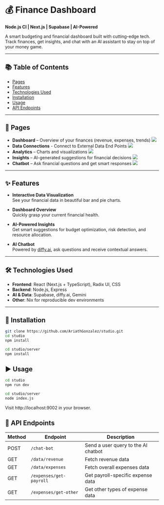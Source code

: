 # 💰 Finance Dashboard

**Node.js CI | Next.js | Supabase | AI-Powered**

A smart budgeting and financial dashboard built with cutting-edge tech. Track finances, get insights, and chat with an AI assistant to stay on top of your money game.

---

## 📚 Table of Contents

- [Pages](#-pages)
- [Features](#-features)
- [Technologies Used](#-technologies-used)
- [Installation](#-installation)
- [Usage](#-usage)
- [API Endpoints](#-api-endpoints)

---

## 📄 Pages

- **Dashboard** – Overview of your finances (revenue, expenses, trends)
    ![](https://github.com/AriathGonzalez/studio/blob/master/images/Screenshot%202025-05-18%20123942.png)
- **Data Connections** - Connect to External Data End Points
      ![](https://github.com/AriathGonzalez/studio/blob/master/images/Screenshot%202025-05-18%20121513.png)
- **Analytics** – Charts and visualizations
  ![](https://github.com/AriathGonzalez/studio/blob/master/GIF/Data%20Visualizations.gif)
- **Insights** – AI-generated suggestions for financial decisions
  ![](https://github.com/AriathGonzalez/studio/blob/master/GIF/AnalyzeFinanceData.gif)
- **Chatbot** – Ask financial questions and get smart responses
  ![](https://github.com/AriathGonzalez/studio/blob/master/GIF/Chatbot.gif)
---

## ✨ Features

- **Interactive Data Visualization**  
  See your financial data in beautiful bar and pie charts.

- **Dashboard Overview**  
  Quickly grasp your current financial health.

- **AI-Powered Insights**  
  Get smart suggestions for budget optimization, risk detection, and resource allocation.

- **AI Chatbot**  
  Powered by [diffy.ai](https://github.com/langgenius/dify), ask questions and receive contextual answers.

---

## 🛠️ Technologies Used

- **Frontend**: React (Next.js + TypeScript), Radix UI, CSS
- **Backend**: Node.js, Express
- **AI & Data**: Supabase, diffy.ai, Gemini
- **Other**: Nix for reproducible dev environments

---

## 🚀 Installation

```bash
git clone https://github.com/AriathGonzalez/studio.git
cd studio
npm install

cd studio/server
npm install
```

## ▶️ Usage

```bash
cd studio
npm run dev

cd studio/server
node index.js
```

Visit http://localhost:9002 in your browser.

## 📡 API Endpoints

| Method | Endpoint                | Description                         |
| ------ | ----------------------- | ----------------------------------- |
| POST   | `/chat-bot`             | Send a user query to the AI chatbot |
| GET    | `/data/revenue`         | Fetch revenue data                  |
| GET    | `/data/expenses`        | Fetch overall expenses data         |
| GET    | `/expenses/get-payroll` | Get payroll-specific expense data   |
| GET    | `/expenses/get-other`   | Get other types of expense data     |

